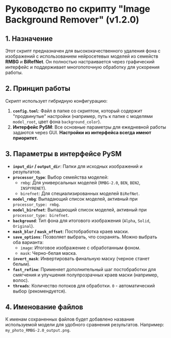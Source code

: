 # Руководство по скрипту "Image Background Remover" (v1.2.0)

## 1. Назначение
Этот скрипт предназначен для высококачественного удаления фона с изображений с использованием нейросетевых моделей из семейств **RMBG** и **BiRefNet**. Он полностью настраивается через графический интерфейс и поддерживает многопоточную обработку для ускорения работы.

## 2. Принцип работы
Скрипт использует гибридную конфигурацию:
1.  **`config.toml`**: Файл в папке со скриптом, который содержит "продвинутые" настройки (например, путь к папке с моделями `model_root`, цвет фона `background_color`).
2.  **Интерфейс PySM**: Все основные параметры для ежедневной работы задаются через GUI. **Настройки из интерфейса всегда имеют приоритет.**

## 3. Параметры в интерфейсе PySM
-   **`input_dir` / `output_dir`**: Папки для исходных изображений и результатов.
-   **`processor_type`**: Выбор семейства моделей:
    -   `rmbg`: Для универсальных моделей (`RMBG-2.0`, `BEN`, `BEN2`, `INSPYRENET`).
    -   `birefnet`: Для специализированных моделей `BiRefNet`.
-   **`model_rmbg`**: Выпадающий список моделей, активный при `processor_type: rmbg`.
-   **`model_birefnet`**: Выпадающий список моделей, активный при `processor_type: birefnet`.
-   **`background`**: Тип фона для итогового изображения (`Alpha`, `Solid`, `Original`).
-   **`mask_blur` / `mask_offset`**: Постобработка краев маски.
-   **`save_options`**: Позволяет выбрать, что сохранять. Можно выбрать оба варианта:
    -   `image`: Итоговое изображение с обработанным фоном.
    -   `mask`: Черно-белая маска.
-   **`invert_mask`**: Инвертировать финальную маску (черное станет белым).
-   **`fast_refine`**: Применяет дополнительный шаг постобработки для смягчения и улучшения полупрозрачных краев маски (например, волос).
-   **`threads`**: Количество потоков для обработки. `0` - автоматический выбор (рекомендуется).

## 4. Именование файлов
К именам сохраненных файлов будет добавлено название используемой модели для удобного сравнения результатов. Например: `my_photo_RMBG-2.0_output.png`.